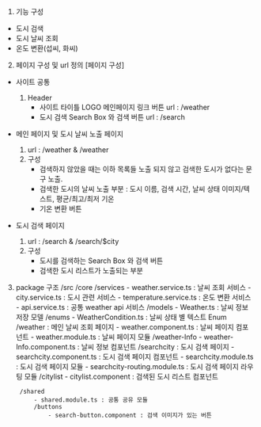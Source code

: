 1. 기능 구성
 - 도시 검색
 - 도시 날씨 조회
 - 온도 변환(섭씨, 화씨)

2. 페이지 구성 및 url 정의
[페이지 구성]
 - 사이트 공통
    1) Header
        - 사이트 타이틀 LOGO 메인페이지 링크 버튼
            url : /weather
        - 도시 검색 Search Box 와 검색 버튼
            url : /search

 - 메인 페이지 및 도시 날씨 노출 페이지
    1) url : /weather & /weather
    2) 구성
        - 검색하지 않았을 때는 이하 목록들 노출 되지 않고 검색한 도시가 없다는 문구 노출.
        - 검색한 도시의 날씨 노출 부분 : 도시 이름, 검색 시간, 날씨 상태 이미지/텍스트, 평균/최고/최저 기온
        - 기온 변환 버튼

 - 도시 검색 페이지
    1) url : /search & /search/$city
    2) 구성
        - 도시를 검색하는 Search Box 와 검색 버튼
        - 검색한 도시 리스트가 노출되는 부분

3. package 구조
    /src
        /core
            /services
                - weather.service.ts : 날씨 조회 서비스
                - city.service.ts : 도시 관련 서비스
                - temperature.service.ts : 온도 변환 서비스
                - api.service.ts : 공통 weather api 서비스
            /models
                - Weather.ts : 날씨 정보 저장 모델
            /enums
                - WeatherCondition.ts : 날씨 상태 별 텍스트 Enum
        /weather : 메인 날씨 조회 페이지
            - weather.component.ts : 날씨 페이지 컴포넌트
            - weather.module.ts : 날씨 페이지 모듈
            /weather-Info
                - weather-Info.component.ts : 날씨 정보 컴포넌트
        /searchcity : 도시 검색 페이지
            - searchcity.component.ts : 도시 검색 페이지 컴포넌트
            - searchcity.module.ts : 도시 검색 페이지 모듈
            - searchcity-routing.module.ts : 도시 검색 페이지 라우팅 모듈
            /citylist
                - citylist.component : 검색된 도시 리스트 컴포넌트
            
        /shared
            - shared.module.ts : 공통 공유 모듈
            /buttons
                - search-button.component : 검색 이미지가 있는 버튼